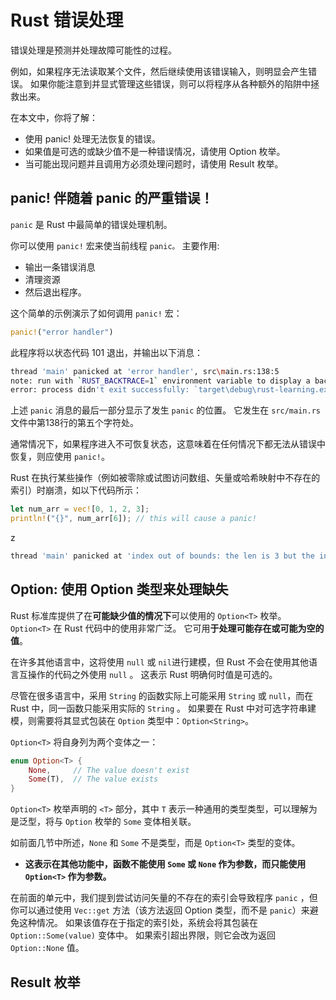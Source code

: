 # Rust 错误处理

错误处理是预测并处理故障可能性的过程。

例如，如果程序无法读取某个文件，然后继续使用该错误输入，则明显会产生错误。 如果你能注意到并显式管理这些错误，则可以将程序从各种额外的陷阱中拯救出来。

在本文中，你将了解：
- 使用 panic! 处理无法恢复的错误。
- 如果值是可选的或缺少值不是一种错误情况，请使用 Option 枚举。
- 当可能出现问题并且调用方必须处理问题时，请使用 Result 枚举。
## panic! 伴随着 panic 的严重错误！
`panic` 是 Rust 中最简单的错误处理机制。

你可以使用 `panic!` 宏来使当前线程 `panic。` 主要作用:
- 输出一条错误消息
- 清理资源
- 然后退出程序。

这个简单的示例演示了如何调用 `panic!` 宏：
```rust
panic!("error handler")
```
此程序将以状态代码 101 退出，并输出以下消息：
```sh
thread 'main' panicked at 'error handler', src\main.rs:138:5
note: run with `RUST_BACKTRACE=1` environment variable to display a backtrace
error: process didn't exit successfully: `target\debug\rust-learning.exe` (exit code: 101)
```
上述 `panic` 消息的最后一部分显示了发生 `panic` 的位置。 它发生在 `src/main.rs` 文件中第138行的第五个字符处。

通常情况下，如果程序进入不可恢复状态，这意味着在任何情况下都无法从错误中恢复，则应使用 `panic!`。

Rust 在执行某些操作（例如被零除或试图访问数组、矢量或哈希映射中不存在的索引）时崩溃，如以下代码所示：
```rust
let num_arr = vec![0, 1, 2, 3];
println!("{}", num_arr[6]); // this will cause a panic!
```
z
```sh
thread 'main' panicked at 'index out of bounds: the len is 3 but the index is 4', src\main.rs:142:20
```
## Option: 使用 Option 类型来处理缺失
Rust 标准库提供了在**可能缺少值的情况下**可以使用的 `Option<T>` 枚举。 `Option<T>` 在 Rust 代码中的使用非常广泛。 它可用**于处理可能存在或可能为空的值**。

在许多其他语言中，这将使用 `null` 或 `nil`进行建模，但 Rust 不会在使用其他语言互操作的代码之外使用 `null` 。 这表示 Rust 明确何时值是可选的。 

尽管在很多语言中，采用 `String` 的函数实际上可能采用 `String` 或 `null`，而在 Rust 中，同一函数只能采用实际的 `String` 。 如果要在 Rust 中对可选字符串建模，则需要将其显式包装在 `Option` 类型中：`Option<String>`。

`Option<T>` 将自身列为两个变体之一：
```rust
enum Option<T> {
    None,     // The value doesn't exist
    Some(T),  // The value exists
}
```
`Option<T>` 枚举声明的 `<T>` 部分，其中 `T` 表示一种通用的类型类型，可以理解为是泛型，将与 `Option` 枚举的 `Some` 变体相关联。

如前面几节中所述，`None` 和 `Some` 不是类型，而是 `Option<T>` 类型的变体。 

- **这表示在其他功能中，函数不能使用 `Some` 或 `None` 作为参数，而只能使用 `Option<T>` 作为参数。**

在前面的单元中，我们提到尝试访问矢量的不存在的索引会导致程序 `panic` ，但你可以通过使用 `Vec::get` 方法（该方法返回 Option 类型，而不是 `panic`）来避免这种情况。 如果该值存在于指定的索引处，系统会将其包装在 `Option::Some(value)` 变体中。 如果索引超出界限，则它会改为返回 `Option::None` 值。
## Result  枚举